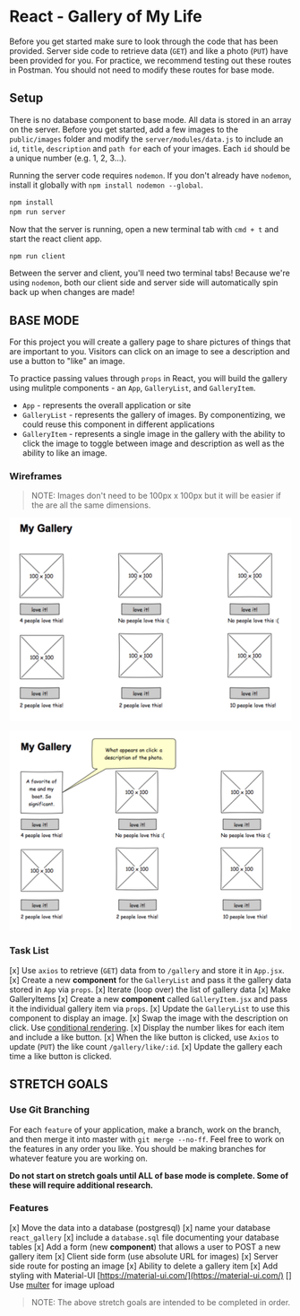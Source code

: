 # React - Gallery of My Life

Before you get started make sure to look through the code that has been provided. Server side code to retrieve data (`GET`) and like a photo (`PUT`) have been provided for you. For practice, we recommend testing out these routes in Postman. You should not need to modify these routes for base mode.

## Setup

There is no database component to base mode. All data is stored in an array on the server. Before you get started, add a few images to the `public/images` folder and modify the `server/modules/data.js` to include an `id`, `title`, `description` and `path for` each of your images. Each `id` should be a unique number (e.g. 1, 2, 3...).

Running the server code requires `nodemon`. If you don't already have `nodemon`, install it globally with `npm install nodemon --global`.

```javascript
npm install
npm run server
```

Now that the server is running, open a new terminal tab with `cmd + t` and start the react client app.

```javascript
npm run client
```

Between the server and client, you'll need two terminal tabs! Because we're using `nodemon`, both our client side and server side will automatically spin back up when changes are made!

## BASE MODE

For this project you will create a gallery page to share pictures of things that are important to you. Visitors can click on an image to see a description and use a button to "like" an image.

To practice passing values through `props` in React, you will build the gallery using mulitple components - an `App`, `GalleryList`, and `GalleryItem`.

- `App` - represents the overall application or site
- `GalleryList` - represents the gallery of images. By componentizing, we could reuse this component in different applications
- `GalleryItem` - represents a single image in the gallery with the ability to click the image to toggle between image and description as well as the ability to like an image.

### Wireframes

> NOTE: Images don't need to be 100px x 100px but it will be easier if the are all the same dimensions.

![mockup one](wireframes/first-mockup.png)

![mockup two](wireframes/second-mockup.png)

### Task List

[x] Use `axios` to retrieve (`GET`) data from to `/gallery` and store it in `App.jsx`.
[x] Create a new **component** for the `GalleryList` and pass it the gallery data stored in `App` via `props`.
[x] Iterate (loop over) the list of gallery data
[x] Make GalleryItems
[x] Create a new **component** called `GalleryItem.jsx` and pass it the individual gallery item via `props`.
[x] Update the `GalleryList` to use this component to display an image.
[x] Swap the image with the description on click. Use [conditional rendering](https://reactjs.org/docs/conditional-rendering.html).
[x] Display the number likes for each item and include a like button.
[x] When the like button is clicked, use `Axios` to update (`PUT`) the like count `/gallery/like/:id`.
[x] Update the gallery each time a like button is clicked.

## STRETCH GOALS

### Use Git Branching

For each `feature` of your application, make a branch, work on the branch, and then merge it into master with `git merge --no-ff`. Feel free to work on the features in any order you like. You should be making branches for whatever feature you are working on.

**Do not start on stretch goals until ALL of base mode is complete. Some of these will require additional research.**

### Features

[x] Move the data into a database (postgresql)
[x] name your database `react_gallery`
[x] include a `database.sql` file documenting your database tables
[x] Add a form (new **component**) that allows a user to POST a new gallery item
[x] Client side form (use absolute URL for images)
[x] Server side route for posting an image
[x] Ability to delete a gallery item
[x] Add styling with Material-UI [https://material-ui.com/](https://material-ui.com/)
[] Use [multer](https://github.com/expressjs/multer) for image upload

> NOTE: The above stretch goals are intended to be completed in order.
